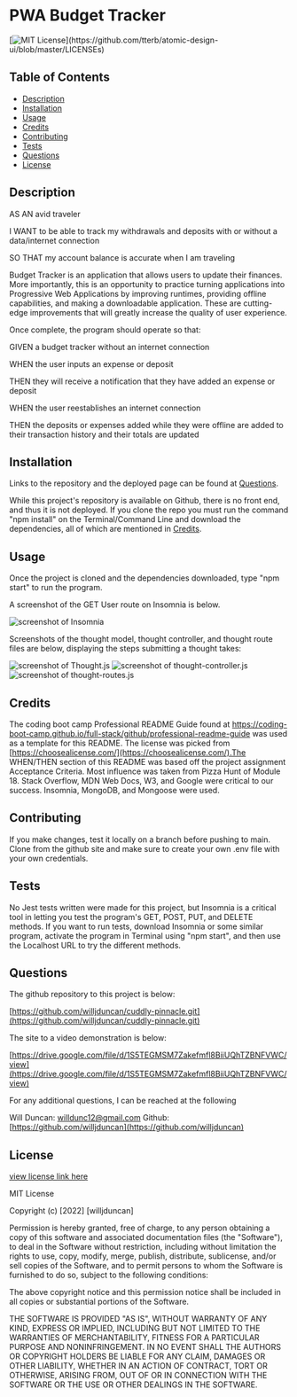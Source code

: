 # PWA Budget Tracker


[![MIT License](https://img.shields.io/apm/l/atomic-design-ui.svg?)](https://github.com/tterb/atomic-design-ui/blob/master/LICENSEs)

        

## Table of Contents
- [Description](#description)
- [Installation](#installation)
- [Usage](#usage)
- [Credits](#credits)
- [Contributing](#contributing)
- [Tests](#tests)
- [Questions](#questions)
- [License](#license)  
        



## Description

AS AN avid traveler

I WANT to be able to track my withdrawals and deposits with or without a data/internet connection

SO THAT my account balance is accurate when I am traveling 

Budget Tracker is an application that allows users to update their finances. More importantly, this is an opportunity to practice turning applications into Progressive Web Applications by improving runtimes, providing offline capabilities, and making a downloadable application. These are cutting-edge improvements that will greatly increase the quality of user experience. 

Once complete, the program should operate so that:

GIVEN a budget tracker without an internet connection

WHEN the user inputs an expense or deposit

THEN they will receive a notification that they have added an expense or deposit

WHEN the user reestablishes an internet connection

THEN the deposits or expenses added while they were offline are added to their transaction history and their totals are updated

<!-- My first major complication I ran into for this challenge was adding friends. The grading criteria stated that adding friends should be done through a POST route, but when I tried to do that, Insomnia kept asking for the corresponding email and username. I knew, however, that I could get and add the friend's id fairly easily using a PUT method. Looking again at the criteria, I saw that the friend's ID was all I needed for the friends array, so I decided to go ahead and change it to a PUT method, since a working program that gets the same result is better than a non-working one that follows every guideline. I ended up having to do the same thing for deleting a friend, but I also had to create a different route so it wouldn't intefere with the other PUT route.  -->





## Installation

Links to the repository and the deployed page can be found at [Questions](#questions).

While this project's repository is available on Github, there is no front end, and thus it is not deployed. If you clone the repo you must run the command "npm install" on the Terminal/Command Line and download the dependencies, all of which are mentioned in [Credits](#credits). 




## Usage

Once the project is cloned and the dependencies downloaded, type "npm start" to run the program. 

A screenshot of the GET User route on Insomnia is below.

![screenshot of Insomnia](./images/screenshot-insomnia.png)


Screenshots of the thought model, thought controller, and thought route files are below, displaying the steps submitting a thought takes: 

![screenshot of Thought.js](./images/screenshot-model.png)
![screenshot of thought-controller.js](./images/screenshot-controller.png)
![screenshot of thought-routes.js](./images/screenshot-routes.png)


## Credits

The coding boot camp Professional README Guide found at https://coding-boot-camp.github.io/full-stack/github/professional-readme-guide was used as a template for this README. The license was picked from [https://choosealicense.com/](https://choosealicense.com/).The WHEN/THEN section of this README was based off the project assignment Acceptance Criteria. Most influence was taken from Pizza Hunt of Module 18. Stack Overflow, MDN Web Docs, W3, and Google were critical to our success. Insomnia, MongoDB, and Mongoose were used. 



## Contributing

If you make changes, test it locally on a branch before pushing to main. Clone from the github site and make sure to create your own .env file with your own credentials.



## Tests

No Jest tests written were made for this project, but Insomnia is a critical tool in letting you test the program's GET, POST, PUT, and DELETE methods. If you want to run tests, download Insomnia or some similar program, activate the program in Terminal using "npm start", and then use the Localhost URL to try the different methods.


## Questions


The github repository to this project is below:

[https://github.com/willjduncan/cuddly-pinnacle.git](https://github.com/willjduncan/cuddly-pinnacle.git)


The site to a video demonstration is below:

[https://drive.google.com/file/d/1S5TEGMSM7Zakefmfl8BiiUQhTZBNFVWC/view](https://drive.google.com/file/d/1S5TEGMSM7Zakefmfl8BiiUQhTZBNFVWC/view)


For any additional questions, I can be reached at the following

Will Duncan: willdunc12@gmail.com
Github: [https://github.com/willjduncan](https://github.com/willjduncan)




## License

[view license link here](https://choosealicense.com/licenses/mit/)

        
MIT License

Copyright (c) [2022] [willjduncan]

Permission is hereby granted, free of charge, to any person obtaining a copy
of this software and associated documentation files (the "Software"), to deal
in the Software without restriction, including without limitation the rights
to use, copy, modify, merge, publish, distribute, sublicense, and/or sell
copies of the Software, and to permit persons to whom the Software is
furnished to do so, subject to the following conditions:

The above copyright notice and this permission notice shall be included in all
copies or substantial portions of the Software.

THE SOFTWARE IS PROVIDED "AS IS", WITHOUT WARRANTY OF ANY KIND, EXPRESS OR
IMPLIED, INCLUDING BUT NOT LIMITED TO THE WARRANTIES OF MERCHANTABILITY,
FITNESS FOR A PARTICULAR PURPOSE AND NONINFRINGEMENT. IN NO EVENT SHALL THE
AUTHORS OR COPYRIGHT HOLDERS BE LIABLE FOR ANY CLAIM, DAMAGES OR OTHER
LIABILITY, WHETHER IN AN ACTION OF CONTRACT, TORT OR OTHERWISE, ARISING FROM,
OUT OF OR IN CONNECTION WITH THE SOFTWARE OR THE USE OR OTHER DEALINGS IN THE
SOFTWARE.